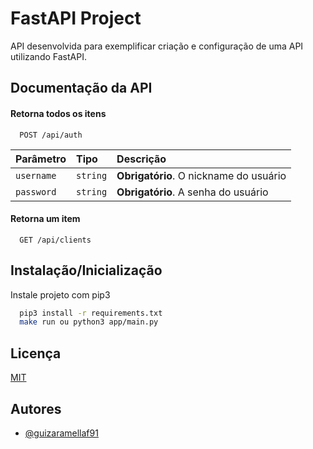 # FastAPI Project

API desenvolvida para exemplificar criação e configuração de uma API utilizando FastAPI.

## Documentação da API

#### Retorna todos os itens

```http
  POST /api/auth
```

| Parâmetro   | Tipo       | Descrição                           |
| :---------- | :--------- | :---------------------------------- |
| `username` | `string` | **Obrigatório**. O nickname do usuário |
| `password` | `string` | **Obrigatório**. A senha do usuário |

#### Retorna um item

```http
  GET /api/clients
```

## Instalação/Inicialização

Instale projeto com pip3

```bash
  pip3 install -r requirements.txt
  make run ou python3 app/main.py
```
    
## Licença
[MIT](https://choosealicense.com/licenses/mit/)


## Autores
- [@guizaramellaf91](https://github.com/guizaramellaf91)
